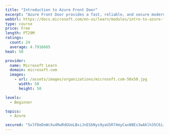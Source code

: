 ```yaml
---
title: "Introduction to Azure Front Door"
excerpt: "Azure Front Door provides a fast, reliable, and secure modern cloud content delivery network, integrated with intelligent threat protection."
webUrl: https://docs.microsoft.com/en-us/learn/modules/intro-to-azure-front-door/
type: course
price: Free
length: PT29M
ratings:
  count: 24
  average: 4.7916665
heat: 50

provider:
  name: Microsoft Learn
  domain: microsoft.com
  images:
    - url: /assets/images/organizations/microsoft.com-50x50.jpg
      width: 50
      height: 50

levels:
  - Beginner

topics:
  - Azure

secured: "SxlFDeDoWcXu4RwRdGUoLBxiJnESbNys9yaU5R74myCaxN8Es3wAklh35C6iJ3xLvIVyoYNYE0jLrJi5i6ixzw0lafHdf+lVoYI0hvs4FtyUwteqIDXp1BOAlw8Pl0E8BSls3WwDuYuywRpfNxieQ2MT1zCNBSD8RAnL7iMrAZOhGSZhRTkmuV12ftHyWlRqO37SdxyPzPpgY1CM834qAwISKWW6/cZCwj1glutnL+Bpo3PfoLaqXbaMHcHE6rfyBI43QnZhKMPIDXJ5304bYaVuG0E68hF5TVUq/BpVnoPsP+4bg/f9/dwZIhCPvBLGDqWEy8x7XJsx/8oDk2vb+nzKlW75JI/3ghzsDWQQgfxQXgmNDh0o66On+EswIL4SOLXiqob/yRq1wjcmL5glkULgjgqhZj57TrlLLKNtXms=;ijUGFGAt2hbZBcgzNZiAAQ=="
---
```


